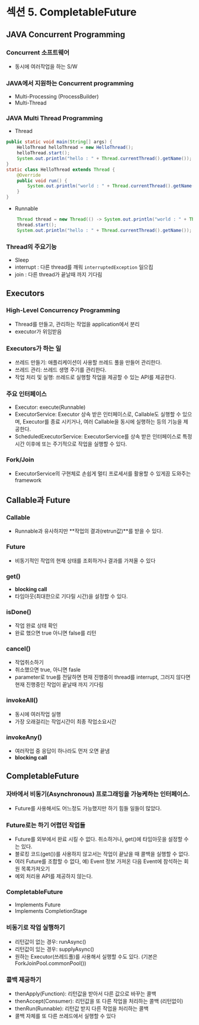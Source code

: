 # 섹션 5. CompletableFuture

## JAVA Concurrent Programming

### Concurrent 소프트웨어
 - 동시에 여러작업을 하는 S/W
### JAVA에서 지원하는 Concurrent programming
 - Multi-Processing (ProcessBuilder)
 - Multi-Thread
### JAVA Multi Thread Programming
 - Thread
```java
public static void main(String[] args) {
    HelloThread helloThread = new HelloThread();
    helloThread.start();
    System.out.println("hello : " + Thread.currentThread().getName());
}
static class HelloThread extends Thread {
    @Override
    public void run() {
        System.out.println("world : " + Thread.currentThread().getName());  
    }
}
```
 - Runnable
```JAVA
    Thread thread = new Thread(() -> System.out.println("world : " + Thread.currentThread().getName()));
    thread.start();
    System.out.println("hello : " + Thread.currentThread().getName()); 
```
### Thread의 주요기능
 - Sleep
 - interrupt : 다른 thread를 깨워 ```interruptedException``` 일으킴
 - join : 다른 thread가 끝날때 까지 기다림


## Executors
###  High-Level Concurrency Programming
 - Thread를 만들고, 관리하는 작업을 application에서 분리
 - executor가 위임받음
### Executors가 하는 일
 - 쓰레드 만들기: 애플리케이션이 사용할 쓰레드 풀을 만들어 관리한다.
 - 쓰레드 관리: 쓰레드 생명 주기를 관리한다.
 - 작업 처리 및 실행: 쓰레드로 실행할 작업을 제공할 수 있는 API를 제공한다.
### 주요 인터페이스
 - Executor: execute(Runnable)
 - ExecutorService: Executor 상속 받은 인터페이스로, Callable도 실행할 수 있으며, Executor를 종료 시키거나, 여러 Callable을 동시에 실행하는 등의 기능을 제공한다.
 - ScheduledExecutorService: ExecutorService를 상속 받은 인터페이스로 특정 시간 이후에 또는 주기적으로 작업을 실행할 수 있다.
### Fork/Join 
 - ExecutorService의 구현체로 손쉽게 멀티 프로세서를 활용할 수 있게끔 도와주는 framework

## Callable과 Future
### Callable
 - Runnable과 유사하지만 **작업의 결과(retrun값)**를 받을 수 있다.
### Future
 - 비동기적인 작업의 현재 상태를 조회하거나 결과를 가져올 수 있다
### get()
 - **blocking call**
 - 타임아웃(최대한으로 기다릴 시간)을 설정할 수 있다.
### isDone()
 - 작업 완료 상태 확인
 - 완료 했으면 true 아니면 false를 리턴
### cancel()
 - 작업취소하기
 - 취소했으면 true, 아니면 fasle
 - parameter로 true를 전달하면 현재 진행중이 thread를 interrupt, 그러지 않다면 현재 진행중인 작업이 끝날때 까지 기다림
### invokeAll()
 - 동시에 여러작업 실행
 - 가장 오래걸리는 작업시간이 최종 작업소요시간
### invokeAny()
 - 여러작업 중 응답이 하나라도 먼저 오면 끝냄
 - **blocking call**

## CompletableFuture
### 자바에서 비동기(Asynchronous) 프로그래밍을 가능케하는 인터페이스.
 - Future를 사용해서도 어느정도 가능했지만 하기 힘들 일들이 많았다.
### Future로는 하기 어렵던 작업들
 - Future를 외부에서 완료 시킬 수 없다. 취소하거나, get()에 타임아웃을 설정할 수는 있다.
 - 블로킹 코드(get())를 사용하지 않고서는 작업이 끝났을 때 콜백을 실행할 수 없다.
 - 여러 Future를 조합할 수 없다, 예) Event 정보 가져온 다음 Event에 참석하는 회원 목록가져오기
 - 예외 처리용 API를 제공하지 않는다.
### CompletableFuture
 - Implements Future
 - Implements CompletionStage
### 비동기로 작업 실행하기
 - 리턴값이 없는 경우: runAsync()
 - 리턴값이 있는 경우: supplyAsync()
 - 원하는 Executor(쓰레드풀)를 사용해서 실행할 수도 있다. (기본은 ForkJoinPool.commonPool())
### 콜백 제공하기
 - thenApply(Function): 리턴값을 받아서 다른 값으로 바꾸는 콜백
 - thenAccept(Consumer): 리턴값을 또 다른 작업을 처리하는 콜백 (리턴없이)
 - thenRun(Runnable): 리턴값 받지 다른 작업을 처리하는 콜백
 - 콜백 자체를 또 다른 쓰레드에서 실행할 수 있다